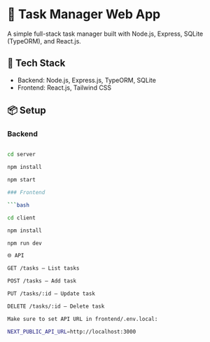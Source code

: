 # 📝 Task Manager Web App

A simple full-stack task manager built with Node.js, Express, SQLite (TypeORM), and React.js.

## 🔧 Tech Stack
- Backend: Node.js, Express.js, TypeORM, SQLite
- Frontend: React.js, Tailwind CSS

## 📦 Setup

### Backend
```bash

cd server

npm install

npm start

### Frontend

```bash

cd client

npm install

npm run dev

🌐 API

GET /tasks – List tasks

POST /tasks – Add task

PUT /tasks/:id – Update task

DELETE /tasks/:id – Delete task

Make sure to set API URL in frontend/.env.local:

NEXT_PUBLIC_API_URL=http://localhost:3000
